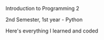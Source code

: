 Introduction to Programming 2 

2nd Semester, 1st year - Python 

Here's everything I learned and coded
